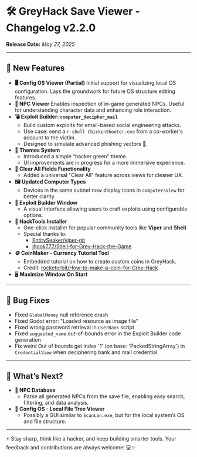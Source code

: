 # 🛠️ GreyHack Save Viewer - Changelog v2.2.0

**Release Date:** *May 27, 2025*

------

## 🌟 New Features

- **🖥️ Config OS Viewer (Partial)**
   Initial support for visualizing local OS configuration. Lays the groundwork for future OS structure editing features.
- **🧍 NPC Viewer**
   Enables inspection of in-game generated NPCs. Useful for understanding character data and enhancing role interaction.
- **💣 Exploit Builder: `computer_decipher_mail`**
  - Build custom exploits for email-based social engineering attacks.
  - Use case: send a `r-shell ChickenShooter.exe` from a co-worker's account to the victim.
  - Designed to simulate advanced phishing vectors 🎯.
- **🎨 Themes System**
  - Introduced a simple “hacker green” theme.
  - UI improvements are in progress for a more immersive experience.
- **🧹 Clear All Fields Functionality**
  - Added a universal "Clear All" feature across views for cleaner UX.
- **🖼️ Updated Computer Types**
  - Devices in the same subnet now display icons in `ComputersView` for better clarity.
- **🧪 Exploit Builder Window**
  - A visual interface allowing users to craft exploits using configurable options.
- **🔧 HackTools Installer**
  - One-click installer for popular community tools like **Viper** and **5hell**.
  - Special thanks to:
    - [EntitySeaker/viper-git](https://github.com/EntitySeaker/viper-git)
    - [jhook777/5hell-for-Grey-Hack-the-Game](https://github.com/jhook777/5hell-for-Grey-Hack-the-Game)
- **🪙 CoinMaker - Currency Tutorial Tool**
  - Embedded tutorial on how to create custom coins in GreyHack.
  - Credit: [rocketorbit/How-to-make-a-coin-for-Grey-Hack](https://github.com/rocketorbit/How-to-make-a-coin-for-Grey-Hack/)
- 🖥 **️Maximize Window On Start**

------

## 🐛 Bug Fixes

- Fixed `GlobalMoney` null reference crash
- Fixed Godot error: "Loaded resource as image file"
- Fixed wrong password retrieval in `UserBank` script
- Fixed `suggested_name` out-of-bounds error in the Exploit Builder code generation
- Fix weird Out of bounds get index '1' (on base: 'PackedStringArray') in `CredentialView` when deciphering bank and mail credential.

------

## 🔮 What’s Next?

- **📇 NPC Database**
  - Parse all generated NPCs from the save file, enabling easy search, filtering, and data analysis.
- **📁 Config OS - Local File Tree Viewer**
  - Possibly a GUI similar to `ScanLan.exe`, but for the local system’s OS and file structure.

------

⚡ Stay sharp, think like a hacker, and keep building smarter tools.
 Your feedback and contributions are always welcome! 💻✨